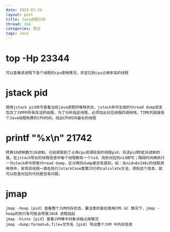 ```yaml
---
date: 2019-01-24
layout: post
title: Java进程分析
thread: 164
categories: 笔记
tags: Java
---
```


# top -Hp 23344
	可以查看该进程下各个线程的cpu使用情况，并定位到cpu占用率高的线程
# jstack pid
	使用jstack pid命令查看当前java进程的堆栈状态，jstack命令生成的thread dump信息包含了JVM中所有存活的线程，为了分析指定线程，必须找出对应线程的调用栈，TIME列就是各个Java线程耗费的CPU时间，找出CPU时间最长的线程
# printf "%x\n" 21742
	转换10进制数为16进制，已经获取到了占用cpu资源较高的线程pid，将该pid转成16进制的值，在jstack导出的线程信息中每个线程都有一个nid，找到对应的nid即可；隔段时间再执行一次stack命令获取thread dump，区分两份dump是否有差别，如：在nid=0x246c的线程调用栈中，发现该线程一直在执行JstackCase类第33行的calculate方法，得到这个信息，就可以检查对应的代码是否有问题。
# jmap
	jmap -heap [pid] 查看整个JVM内存状态，要注意的是在使用CMS GC 情况下，jmap -heap的执行有可能会导致JAVA 进程挂起
	jmap -histo [pid] 查看JVM堆中对象详细占用情况
	jmap -dump:format=b,file=文件名 [pid] 导出整个JVM 中内存信息


